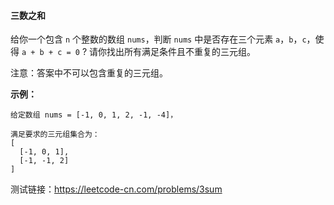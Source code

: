 #### 三数之和

给你一个包含 `n` 个整数的数组 `nums`，判断 `nums` 中是否存在三个元素 `a`，`b`，`c`，使得 `a + b + c = 0` ?
请你找出所有满足条件且不重复的三元组。

注意：答案中不可以包含重复的三元组。

**示例：**
```
给定数组 nums = [-1, 0, 1, 2, -1, -4]，

满足要求的三元组集合为：
[
  [-1, 0, 1],
  [-1, -1, 2]
]
```

测试链接：https://leetcode-cn.com/problems/3sum